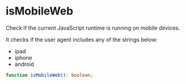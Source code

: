 # isMobileWeb

Check if the current JavaScript runtime is running on mobile devices.

It checks if the user agent includes any of the strings below:

- ipad
- iphone
- android

```typescript
function isMobileWeb(): boolean;
```
